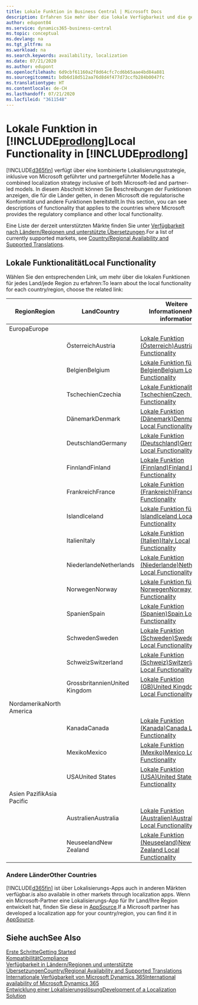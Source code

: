 ```yaml
---
title: Lokale Funktion in Business Central | Microsoft Docs
description: Erfahren Sie mehr über die lokale Verfügbarkeit und die gesetzliche Kompatibilität von Dynamics 365 Business Central.
author: edupont04
ms.service: dynamics365-business-central
ms.topic: conceptual
ms.devlang: na
ms.tgt_pltfrm: na
ms.workload: na
ms.search.keywords: availability, localization
ms.date: 07/21/2020
ms.author: edupont
ms.openlocfilehash: 6d9cbf61160a2f8d64cfc7cd6b65aae4bd84a881
ms.sourcegitcommit: bdb6d18d512aa76d8d4f477d73ccfb284b0047fc
ms.translationtype: HT
ms.contentlocale: de-CH
ms.lasthandoff: 07/21/2020
ms.locfileid: "3611548"
---
```

# <a name="local-functionality-in-prodlong"></a><span data-ttu-id="6a40e-103">Lokale Funktion in [!INCLUDE[prodlong](includes/prodlong.md)]</span><span class="sxs-lookup"><span data-stu-id="6a40e-103">Local Functionality in [!INCLUDE[prodlong](includes/prodlong.md)]</span></span>

[!INCLUDE[d365fin](includes/d365fin_md.md)] <span data-ttu-id="6a40e-104">verfügt über eine kombinierte Lokalisierungsstrategie, inklusive von Microsoft geführter und partnergeführter Modelle.</span><span class="sxs-lookup"><span data-stu-id="6a40e-104">has a combined localization strategy inclusive of both Microsoft-led and partner-led models.</span></span> <span data-ttu-id="6a40e-105">In diesem Abschnitt können Sie Beschreibungen der Funktionen anzeigen, die für die Länder gelten, in denen Microsoft die regulatorische Konformität und andere Funktionen bereitstellt.</span><span class="sxs-lookup"><span data-stu-id="6a40e-105">In this section, you can see descriptions of functionality that applies to the countries where Microsoft provides the regulatory compliance and other local functionality.</span></span>  

<span data-ttu-id="6a40e-106">Eine Liste der derzeit unterstützten Märkte finden Sie unter [Verfügbarkeit nach Ländern/Regionen und unterstützte Übersetzungen](/dynamics365/business-central/dev-itpro/compliance/apptest-countries-and-translations?toc=/dynamics365/business-central/toc.json).</span><span class="sxs-lookup"><span data-stu-id="6a40e-106">For a list of currently supported markets, see [Country/Regional Availability and Supported Translations](/dynamics365/business-central/dev-itpro/compliance/apptest-countries-and-translations?toc=/dynamics365/business-central/toc.json).</span></span>  

## <a name="local-functionality"></a><span data-ttu-id="6a40e-107">Lokale Funktionalität</span><span class="sxs-lookup"><span data-stu-id="6a40e-107">Local Functionality</span></span>

<span data-ttu-id="6a40e-108">Wählen Sie den entsprechenden Link, um mehr über die lokalen Funktionen für jedes Land/jede Region zu erfahren:</span><span class="sxs-lookup"><span data-stu-id="6a40e-108">To learn about the local functionality for each country/region, choose the related link:</span></span>

| <span data-ttu-id="6a40e-109">Region</span><span class="sxs-lookup"><span data-stu-id="6a40e-109">Region</span></span> | <span data-ttu-id="6a40e-110">Land</span><span class="sxs-lookup"><span data-stu-id="6a40e-110">Country</span></span> | <span data-ttu-id="6a40e-111">Weitere Informationen</span><span class="sxs-lookup"><span data-stu-id="6a40e-111">More information</span></span> |
| --- | --- |--- |
| <span data-ttu-id="6a40e-112">Europa</span><span class="sxs-lookup"><span data-stu-id="6a40e-112">Europe</span></span> |  | |
|        | <span data-ttu-id="6a40e-113">Österreich</span><span class="sxs-lookup"><span data-stu-id="6a40e-113">Austria</span></span> | [<span data-ttu-id="6a40e-114">Lokale Funktion (Österreich)</span><span class="sxs-lookup"><span data-stu-id="6a40e-114">Austria Local Functionality</span></span>](localfunctionality/austria/austria-local-functionality.md) |
|        | <span data-ttu-id="6a40e-115">Belgien</span><span class="sxs-lookup"><span data-stu-id="6a40e-115">Belgium</span></span> | [<span data-ttu-id="6a40e-116">Lokale Funktion für Belgien</span><span class="sxs-lookup"><span data-stu-id="6a40e-116">Belgium Local Functionality</span></span>](localfunctionality/belgium/belgium-local-functionality.md) |
|        | <span data-ttu-id="6a40e-117">Tschechien</span><span class="sxs-lookup"><span data-stu-id="6a40e-117">Czechia</span></span> | [<span data-ttu-id="6a40e-118">Lokale Funktionalität für Tschechien</span><span class="sxs-lookup"><span data-stu-id="6a40e-118">Czech Local Functionality</span></span>](localfunctionality/czech/czech-local-functionality.md) |
|        | <span data-ttu-id="6a40e-119">Dänemark</span><span class="sxs-lookup"><span data-stu-id="6a40e-119">Denmark</span></span> | [<span data-ttu-id="6a40e-120">Lokale Funktion (Dänemark)</span><span class="sxs-lookup"><span data-stu-id="6a40e-120">Denmark Local Functionality</span></span>](localfunctionality/denmark/denmark-local-functionality.md) |
|        | <span data-ttu-id="6a40e-121">Deutschland</span><span class="sxs-lookup"><span data-stu-id="6a40e-121">Germany</span></span> | [<span data-ttu-id="6a40e-122">Lokale Funktion (Deutschland)</span><span class="sxs-lookup"><span data-stu-id="6a40e-122">Germany Local Functionality</span></span>](localfunctionality/germany/germany-local-functionality.md) |
|        | <span data-ttu-id="6a40e-123">Finnland</span><span class="sxs-lookup"><span data-stu-id="6a40e-123">Finland</span></span> | [<span data-ttu-id="6a40e-124">Lokale Funktion (Finnland)</span><span class="sxs-lookup"><span data-stu-id="6a40e-124">Finland Local Functionality</span></span>](localfunctionality/finland/finland-local-functionality.md) |
|        | <span data-ttu-id="6a40e-125">Frankreich</span><span class="sxs-lookup"><span data-stu-id="6a40e-125">France</span></span> | [<span data-ttu-id="6a40e-126">Lokale Funktion (Frankreich)</span><span class="sxs-lookup"><span data-stu-id="6a40e-126">France Local Functionality</span></span>](localfunctionality/france/france-local-functionality.md) |
|        | <span data-ttu-id="6a40e-127">Island</span><span class="sxs-lookup"><span data-stu-id="6a40e-127">Iceland</span></span> | [<span data-ttu-id="6a40e-128">Lokale Funktion für Island</span><span class="sxs-lookup"><span data-stu-id="6a40e-128">Iceland Local Functionality</span></span>](localfunctionality/iceland/iceland-local-functionality.md) |
|        | <span data-ttu-id="6a40e-129">Italien</span><span class="sxs-lookup"><span data-stu-id="6a40e-129">Italy</span></span> | [<span data-ttu-id="6a40e-130">Lokale Funktion (Italien)</span><span class="sxs-lookup"><span data-stu-id="6a40e-130">Italy Local Functionality</span></span>](localfunctionality/italy/italy-local-functionality.md) |
|        | <span data-ttu-id="6a40e-131">Niederlande</span><span class="sxs-lookup"><span data-stu-id="6a40e-131">Netherlands</span></span> | [<span data-ttu-id="6a40e-132">Lokale Funktion (Niederlande)</span><span class="sxs-lookup"><span data-stu-id="6a40e-132">Netherlands Local Functionality</span></span>](localfunctionality/netherlands/netherlands-local-functionality.md) |
|        | <span data-ttu-id="6a40e-133">Norwegen</span><span class="sxs-lookup"><span data-stu-id="6a40e-133">Norway</span></span> | [<span data-ttu-id="6a40e-134">Lokale Funktion für Norwegen</span><span class="sxs-lookup"><span data-stu-id="6a40e-134">Norway Local Functionality</span></span>](localfunctionality/norway/norway-local-functionality.md) |
|        | <span data-ttu-id="6a40e-135">Spanien</span><span class="sxs-lookup"><span data-stu-id="6a40e-135">Spain</span></span> | [<span data-ttu-id="6a40e-136">Lokale Funktion (Spanien)</span><span class="sxs-lookup"><span data-stu-id="6a40e-136">Spain Local Functionality</span></span>](localfunctionality/spain/spain-local-functionality.md) |
|        | <span data-ttu-id="6a40e-137">Schweden</span><span class="sxs-lookup"><span data-stu-id="6a40e-137">Sweden</span></span> | [<span data-ttu-id="6a40e-138">Lokale Funktion (Schweden)</span><span class="sxs-lookup"><span data-stu-id="6a40e-138">Sweden Local Functionality</span></span>](localfunctionality/sweden/sweden-local-functionality.md) |
|        | <span data-ttu-id="6a40e-139">Schweiz</span><span class="sxs-lookup"><span data-stu-id="6a40e-139">Switzerland</span></span> | [<span data-ttu-id="6a40e-140">Lokale Funktion (Schweiz)</span><span class="sxs-lookup"><span data-stu-id="6a40e-140">Switzerland Local Functionality</span></span>](localfunctionality/switzerland/switzerland-local-functionality.md) |
|        | <span data-ttu-id="6a40e-141">Grossbritannien</span><span class="sxs-lookup"><span data-stu-id="6a40e-141">United Kingdom</span></span> | [<span data-ttu-id="6a40e-142">Lokale Funktion (GB)</span><span class="sxs-lookup"><span data-stu-id="6a40e-142">United Kingdom Local Functionality</span></span>](localfunctionality/unitedkingdom/united-kingdom-local-functionality.md) |
| <span data-ttu-id="6a40e-143">Nordamerika</span><span class="sxs-lookup"><span data-stu-id="6a40e-143">North America</span></span> |       |  |
|        | <span data-ttu-id="6a40e-144">Kanada</span><span class="sxs-lookup"><span data-stu-id="6a40e-144">Canada</span></span>|[<span data-ttu-id="6a40e-145">Lokale Funktion (Kanada)</span><span class="sxs-lookup"><span data-stu-id="6a40e-145">Canada Local Functionality</span></span>](localfunctionality/canada/canada-local-functionality.md) |
|        | <span data-ttu-id="6a40e-146">Mexiko</span><span class="sxs-lookup"><span data-stu-id="6a40e-146">Mexico</span></span> | [<span data-ttu-id="6a40e-147">Lokale Funktion (Mexiko)</span><span class="sxs-lookup"><span data-stu-id="6a40e-147">Mexico Local Functionality</span></span>](localfunctionality/mexico/mexico-local-functionality.md) |
|        | <span data-ttu-id="6a40e-148">USA</span><span class="sxs-lookup"><span data-stu-id="6a40e-148">United States</span></span>|[<span data-ttu-id="6a40e-149">Lokale Funktion (USA)</span><span class="sxs-lookup"><span data-stu-id="6a40e-149">United States Local Functionality</span></span>](localfunctionality/unitedstates/united-states-local-functionality.md) |
| <span data-ttu-id="6a40e-150">Asien Pazifik</span><span class="sxs-lookup"><span data-stu-id="6a40e-150">Asia Pacific</span></span> |       |  |
|        | <span data-ttu-id="6a40e-151">Australien</span><span class="sxs-lookup"><span data-stu-id="6a40e-151">Australia</span></span> | [<span data-ttu-id="6a40e-152">Lokale Funktion (Australien)</span><span class="sxs-lookup"><span data-stu-id="6a40e-152">Australia Local Functionality</span></span>](localfunctionality/australia/australia-local-functionality.md) |
|        | <span data-ttu-id="6a40e-153">Neuseeland</span><span class="sxs-lookup"><span data-stu-id="6a40e-153">New Zealand</span></span> | [<span data-ttu-id="6a40e-154">Lokale Funktion (Neuseeland)</span><span class="sxs-lookup"><span data-stu-id="6a40e-154">New Zealand Local Functionality</span></span>](localfunctionality/newzealand/new-zealand-local-functionality.md) |

### <a name="other-countries"></a><span data-ttu-id="6a40e-155">Andere Länder</span><span class="sxs-lookup"><span data-stu-id="6a40e-155">Other Countries</span></span>

[!INCLUDE[d365fin](includes/d365fin_md.md)] <span data-ttu-id="6a40e-156">ist über Lokalisierungs-Apps auch in anderen Märkten verfügbar.</span><span class="sxs-lookup"><span data-stu-id="6a40e-156">is also available in other markets through localization apps.</span></span> <span data-ttu-id="6a40e-157">Wenn ein Microsoft-Partner eine Lokalisierungs-App für Ihr Land/Ihre Region entwickelt hat, finden Sie diese in [AppSource](https://appsource.microsoft.com/product/dynamics-365-business-central/).</span><span class="sxs-lookup"><span data-stu-id="6a40e-157">If a Microsoft partner has developed a localization app for your country/region, you can find it in [AppSource](https://appsource.microsoft.com/product/dynamics-365-business-central/).</span></span>

## <a name="see-also"></a><span data-ttu-id="6a40e-158">Siehe auch</span><span class="sxs-lookup"><span data-stu-id="6a40e-158">See Also</span></span>

[<span data-ttu-id="6a40e-159">Erste Schritte</span><span class="sxs-lookup"><span data-stu-id="6a40e-159">Getting Started</span></span>](product-get-started.md)  
[<span data-ttu-id="6a40e-160">Kompatibilität</span><span class="sxs-lookup"><span data-stu-id="6a40e-160">Compliance</span></span>](compliance/compliance-overview.md)  
[<span data-ttu-id="6a40e-161">Verfügbarkeit in Ländern/Regionen und unterstützte Übersetzungen</span><span class="sxs-lookup"><span data-stu-id="6a40e-161">Country/Regional Availability and Supported Translations</span></span>](/dynamics365/business-central/dev-itpro/compliance/apptest-countries-and-translations?toc=/dynamics365/business-central/toc.json)  
[<span data-ttu-id="6a40e-162">Internationale Verfügbarkeit von Microsoft Dynamics 365</span><span class="sxs-lookup"><span data-stu-id="6a40e-162">International availability of Microsoft Dynamics 365</span></span>](/dynamics365/get-started/availability)  
[<span data-ttu-id="6a40e-163">Entwicklung einer Lokalisierungslösung</span><span class="sxs-lookup"><span data-stu-id="6a40e-163">Development of a Localization Solution</span></span>](/dynamics365/business-central/dev-itpro/developer/readiness/readiness-develop-localization)  
